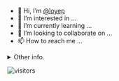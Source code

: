 - 👋 Hi, I’m [@loyep](https://github.com/loyep)
- 👀 I’m interested in ...
- 🌱 I’m currently learning ...
- 💞️ I’m looking to collaborate on ...
- 📫 How to reach me ...

<details>
  <summary>Other info.</summary>
  <br>

<!--START_SECTION:waka-->

```txt
Vue.js       14 hrs 23 mins  ██████████████████▓░░░░░░   74.93 %
TypeScript   3 hrs 40 mins   ████▓░░░░░░░░░░░░░░░░░░░░   19.14 %
TOML         18 mins         ▒░░░░░░░░░░░░░░░░░░░░░░░░   01.57 %
HTML         12 mins         ▒░░░░░░░░░░░░░░░░░░░░░░░░   01.09 %
Other        12 mins         ▒░░░░░░░░░░░░░░░░░░░░░░░░   01.09 %
```

<!--END_SECTION:waka-->

</details>

![visitors](https://visitor-badge.glitch.me/badge?page_id=loyep.loyep)
